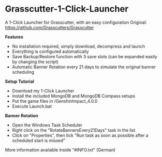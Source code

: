 # Grasscutter-1-Click-Launcher
A 1-Click Launcher for Grasscutter, with an easy configuration
Original: https://github.com/Grasscutters/Grasscutter

**Features**

- No installation required, simply download, decompress and launch
- Everything is configured automatically
- Save Backup/Restore function with 3 save slots (can be expanded easily by changing the script)
- Automatic Banner Rotation every 21 days to simulate the original banner scheduling
  
**Setup Tutorial**

- Download my 1-Click Launcher
- Install the included MongoDB and MongoDB Compass setups
- Put the game files in /GenshinImpact_4.0.0
- Execute Launch.bat

**Banner Rotation**

- Open the Windows Task Scheduler
- Right click on the "RotateBannersEvery21Days" task in the list
- Click on "Properties", then tick "Run task as soon as possible after a scheduled start is missed"

More information available inside "#INFO.txt" (German)
